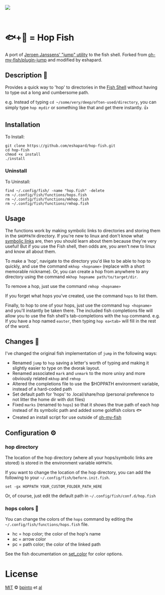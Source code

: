 ![][license-badge]

<br>

# 🐟️+🐰 = Hop Fish

A port of [Jeroen Janssens' "jump" utility][jump] to the fish shell. Forked from [oh-my-fish/plugin-jump][plugin-jump] and modified by eshapard.

## Description 🐰

Provides a quick way to 'hop' to directories in the [Fish Shell][fish-shell] without having to type out a long and cumbersome path.

e.g. Instead of typing `cd ~/some/very/deep/often-used/directory`, you can simply type `hop mydir` or something like that and get there instantly. 👍️

## Installation

To Install:
```
git clone https://github.com/eshapard/hop-fish.git
cd hop-fish
chmod +x install
./install
```

### Uninstall

To Uninstall:
```
find ~/.config/fish/ -name "hop.fish" -delete
rm ~/.config/fish/functions/hops.fish
rm ~/.config/fish/functions/mkhop.fish
rm ~/.config/fish/functions/rmhop.fish
```

## Usage

The functions work by making symbolic links to directories and storing them in the `$HOPPATH` directory. If you're new to linux and don't know what [symbolic links][symbolic-links] are, then you should learn about them because they're very useful! But if you use the Fish shell, then odds are, you aren't new to linux and know all about them.

To make a 'hop', navigate to the directory you'd like to be able to hop to quickly, and use the command `mkhop <hopname>` (replace *<hopname>* with a short memorable nickname). Or, you can create a hop from anywhere to any directory using the command `mkhop hopname path/to/target/dir`.

To remove a hop, just use the command `rmhop <hopname>`

If you forget what hops you've created, use the command `hops` to list them.

Finally, to hop to one of your hops, just use the command `hop <hopname>` and you'll instantly be taken there. The included fish completions file will allow you to use the fish shell's tab-completions with the `hop` command. e.g. If you have a hop named `easter`, then typing `hop ea<tab>` will fill in the rest of the word.

## Changes 🍁

I've changed the original fish implementation of `jump` in the following ways:

* Renamed `jump` to `hop` saving a letter's worth of typing and making it slightly easier to type on the dvorak layout.
* Renamed associated `mark` and `unmark` to the more unixy and more obviously related `mkhop` and `rmhop`
* Altered the completions file to use the $HOPPATH environment variable, instead of a hard-coded path
* Set default path for 'hops' to .local/share/hop (personal preference to not litter the home dir with dot files)
* Fixed `marks` (renamed to `hops`) so that it shows the true path of each hop instead of its symbolic path and added some goldfish colors 🐟️ 
* Created an install script for use outside of [oh-my-fish][omf-link]

## Configuration ⚙️

### hop directory

The location of the hop directory (where all your hops/symbolic links are stored) is stored in the environment variable `HOPPATH`.

If you want to change the location of the hop directory, you can add the following to your `~/.config/fish/before.init.fish`.

```
set -gx HOPPATH YOUR_CUSTOM_FOLDER_PATH_HERE
```

Or, of course, just edit the default path in `~/.config/fish/conf.d/hop.fish`

### hops colors 🌈

You can change the colors of the `hops` command by editing the `~/.config/fish/functions/hops.fish` file. 

* hc = hop color; the color of the hop's name
* ac = arrow color
* pc = path color; the color of the linked path

See the fish documentation on [set_color][set-color] for color options.

# License

[MIT][mit] © [bpinto][author] et [al][contributors]


[mit]:            http://opensource.org/licenses/MIT
[author]:         http://github.com/bpinto
[contributors]:   https://github.com/oh-my-fish/plugin-rbenv/graphs/contributors
[omf-link]:       https://www.github.com/oh-my-fish/oh-my-fish
[license-badge]:  https://img.shields.io/badge/license-MIT-007EC7.svg?style=flat-square
[jump]:           http://jeroenjanssens.com/2013/08/16/quickly-navigate-your-filesystem-from-the-command-line.html
[plugin-jump]:    https://github.com/oh-my-fish/plugin-jump
[fish-shell]:     https://fishshell.com
[set-color]:      https://fishshell.com/docs/current/cmds/set_color.html
[symbolic-links]: https://linuxhandbook.com/symbolic-link-linux/
